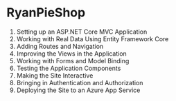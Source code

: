 # RyanPieShop
1. Setting up an ASP.NET Core MVC Application
2. Working with Real Data Using Entity Framework Core
3. Adding Routes and Navigation
4. Improving the Views in the Application
5. Working with Forms and Model Binding
6. Testing the Application Components
7. Making the Site Interactive
8. Bringing in Authentication and Authorization
9. Deploying the Site to an Azure App Service
